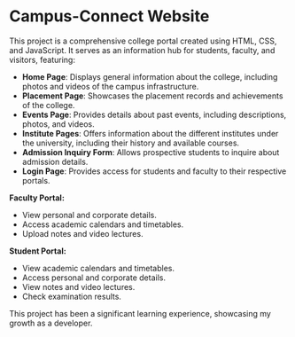 # Campus-Connect Website

This project is a comprehensive college portal created using HTML, CSS, and JavaScript. It serves as an information hub for students, faculty, and visitors, featuring:

- **Home Page**: Displays general information about the college, including photos and videos of the campus infrastructure.
- **Placement Page**: Showcases the placement records and achievements of the college.
- **Events Page**: Provides details about past events, including descriptions, photos, and videos.
- **Institute Pages**: Offers information about the different institutes under the university, including their history and available courses.
- **Admission Inquiry Form**: Allows prospective students to inquire about admission details.
- **Login Page**: Provides access for students and faculty to their respective portals.

**Faculty Portal:**
- View personal and corporate details.
- Access academic calendars and timetables.
- Upload notes and video lectures.

**Student Portal:**
- View academic calendars and timetables.
- Access personal and corporate details.
- View notes and video lectures.
- Check examination results.

This project has been a significant learning experience, showcasing my growth as a developer.
